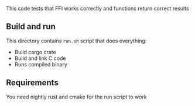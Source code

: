 This code tests that FFI works correctly and functions return correct results
## Build and run

This directory contains `run.sh` script that does everything:
 - Build cargo crate
 - Build and link C code
 - Runs compiled binary

## Requirements

You need nightly rust and cmake for the run script to work

